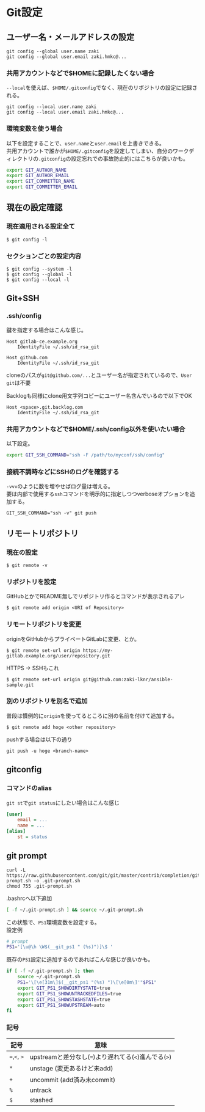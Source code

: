 # Git設定

## ユーザー名・メールアドレスの設定

```console
git config --global user.name zaki
git config --global user.email zaki.hmkc@...
```

### 共用アカウントなどで$HOMEに記録したくない場合

`--local`を使えば、`$HOME/.gitconfig`でなく、現在のリポジトリの設定に記録される。

```console
git config --local user.name zaki
git config --local user.email zaki.hmkc@...
```

### 環境変数を使う場合

以下を設定することで、`user.name`と`user.email`を上書きできる。  
共用アカウントで誰かが`$HOME/.gitconfig`を設定してしまい、自分のワークディレクトリの`.gitconfig`の設定忘れでの事故防止的にはこちらが良いかも。

```sh
export GIT_AUTHOR_NAME
export GIT_AUTHOR_EMAIL
export GIT_COMMITTER_NAME
export GIT_COMMITTER_EMAIL
```

## 現在の設定確認

### 現在適用される設定全て

```
$ git config -l
```

### セクションごとの設定内容

```
$ git config --system -l
$ git config --global -l
$ git config --local -l
```

## Git+SSH

### .ssh/config

鍵を指定する場合はこんな感じ。

```
Host gitlab-ce.example.org
    IdentityFile ~/.ssh/id_rsa_git

Host github.com
    IdentityFile ~/.ssh/id_rsa_git
```

cloneのパスが`git@github.com/...`とユーザー名が指定されているので、`User git`は不要

Backlogも同様にclone用文字列コピーにユーザー名含んでいるので以下でOK

```
Host <space>.git.backlog.com
    IdentityFile ~/.ssh/id_rsa_git
```

### 共用アカウントなどで$HOME/.ssh/config以外を使いたい場合

以下設定。

```sh
export GIT_SSH_COMMAND="ssh -F /path/to/myconf/ssh/config"
```

### 接続不調時などにSSHのログを確認する

`-vvv`のように数を増やせばログ量は増える。  
要は内部で使用する`ssh`コマンドを明示的に指定しつつverboseオプションを追加する。

```console
GIT_SSH_COMMAND="ssh -v" git push
```

## リモートリポジトリ

### 現在の設定

```
$ git remote -v
```

### リポジトリを設定

GitHubとかでREADME無しでリポジトリ作るとコマンドが表示されるアレ

```
$ git remote add origin <URI of Repository>
```

### リモートリポジトリを変更

originをGitHubからプライベートGitLabに変更、とか。

```
$ git remote set-url origin https://my-gitlab.example.org/user/repository.git
```

HTTPS -> SSHもこれ

```
$ git remote set-url origin git@github.com:zaki-lknr/ansible-sample.git
```

### 別のリポジトリを別名で追加

普段は慣例的に`origin`を使ってるところに別の名前を付けて追加する。

```
$ git remote add hoge <other repository>
```

pushする場合は以下の通り

```console
git push -u hoge <branch-name>
```

## gitconfig

### コマンドのalias

`git st`で`git status`にしたい場合はこんな感じ

```ini
[user]
	email = ...
	name = ...
[alias]
	st = status
```

## git prompt

```console
curl -L https://raw.githubusercontent.com/git/git/master/contrib/completion/git-prompt.sh -o .git-prompt.sh
chmod 755 .git-prompt.sh
```

.bashrcへ以下追加

```sh
[ -f ~/.git-prompt.sh ] && source ~/.git-prompt.sh
```

この状態で、`PS1`環境変数を設定する。  
設定例

```sh
# prompt
PS1='[\u@\h \W$(__git_ps1 " (%s)")]\$ '
```

既存の`PS1`設定に追加するのであればこんな感じが良いかも。

```sh
if [ -f ~/.git-prompt.sh ]; then
    source ~/.git-prompt.sh
    PS1='\[\e[31m\]$(__git_ps1 "(%s) ")\[\e[0m\]'"$PS1"
    export GIT_PS1_SHOWDIRTYSTATE=true
    export GIT_PS1_SHOWUNTRACKEDFILES=true
    export GIT_PS1_SHOWSTASHSTATE=true
    export GIT_PS1_SHOWUPSTREAM=auto
fi
```

### 記号

| 記号           | 意味                                     |
| ------------ | -------------------------------------- |
| `=`,`<`, `>` | upstreamと差分なし(`=`)より遅れてる(`<`)進んでる(`>`) |
| `*`          | unstage (変更あるけど未add)                   |
| `+`          | uncommit (add済み未commit)                |
| `%`          | untrack                                |
| `$`          | stashed                                |
